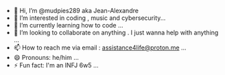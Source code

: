 - 👋 Hi, I’m @mudpies289 aka Jean-Alexandre
- 👀 I’m interested in coding , music and cybersecurity...
- 🌱 I’m currently learning how to code ...
- 💞️ I’m looking to collaborate on anything . I just wanna help with anything ...
- 📫 How to reach me via email : assistance4life@proton.me ...
- 😄 Pronouns: he/him ...
- ⚡ Fun fact: I'm an INFJ 6w5 ...

<!---
mudpies289/mudpies289 is a ✨ special ✨ repository because its `README.md` (this file) appears on your GitHub profile.
You can click the Preview link to take a look at your changes.
--->
